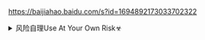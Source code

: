 <https://baijiahao.baidu.com/s?id=1694892173033702322>
<details><summary>风险自理Use At Your Own Risk☣</summary>
<a href="https://6s9.cc/">6s9.cc/</a>
</details>
<https://baijiahao.baidu.com/s?id=1694892173033702322>
